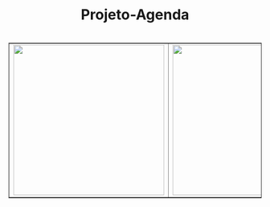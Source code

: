 <h1 align="center"> Projeto-Agenda <h1>

<table border="1" align="center">
<tr>
  <td><img src="https://user-images.githubusercontent.com/61218420/110212136-b901a480-7e78-11eb-869c-ccad4b153b07.png" width="300"></td>
  <td><img src="https://user-images.githubusercontent.com/61218420/110212051-4b557880-7e78-11eb-815e-0fafa6475d53.png" width="300"></td>
</tr>
</table>

